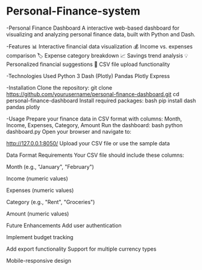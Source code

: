 # Personal-Finance-system

-Personal Finance Dashboard
A interactive web-based dashboard for visualizing and analyzing personal finance data, built with Python and Dash.

-Features
📊 Interactive financial data visualization
💰 Income vs. expenses comparison
🏷️ Expense category breakdown
📈 Savings trend analysis
💡 Personalized financial suggestions
📁 CSV file upload functionality

-Technologies Used
Python 3
Dash (Plotly)
Pandas
Plotly Express

-Installation
Clone the repository:
git clone https://github.com/yourusername/personal-finance-dashboard.git
cd personal-finance-dashboard
Install required packages:
bash pip install dash pandas plotly

-Usage
Prepare your finance data in CSV format with columns: Month, Income, Expenses, Category, Amount
Run the dashboard:
bash python dashboard.py Open your browser and navigate to:

http://127.0.0.1:8050/ Upload your CSV file or use the sample data

Data Format Requirements
Your CSV file should include these columns:

Month (e.g., "January", "February")

Income (numeric values)

Expenses (numeric values)

Category (e.g., "Rent", "Groceries")

Amount (numeric values)

Future Enhancements
Add user authentication

Implement budget tracking

Add export functionality
Support for multiple currency types

Mobile-responsive design
